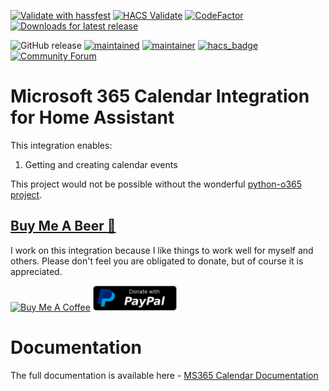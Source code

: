[![Validate with hassfest](https://github.com/RogerSelwyn/ms365-calendar/actions/workflows/hassfest.yaml/badge.svg)](https://github.com/RogerSelwyn/ms365-calendar/actions/workflows/hassfest.yaml) [![HACS Validate](https://github.com/RogerSelwyn/ms365-calendar/actions/workflows/hacs.yaml/badge.svg)](https://github.com/RogerSelwyn/ms365-calendar/actions/workflows/hacs.yaml) [![CodeFactor](https://www.codefactor.io/repository/github/rogerselwyn/ms365-calendar/badge)](https://www.codefactor.io/repository/github/rogerselwyn/ms365-calendar) [![Downloads for latest release](https://img.shields.io/github/downloads/RogerSelwyn/ms365-calendar/latest/total.svg)](https://github.com/RogerSelwyn/ms365-calendar/releases/latest)

![GitHub release](https://img.shields.io/github/v/release/RogerSelwyn/ms365-calendar) [![maintained](https://img.shields.io/maintenance/yes/2024.svg)](#) [![maintainer](https://img.shields.io/badge/maintainer-%20%40RogerSelwyn-blue.svg)](https://github.com/RogerSelwyn) [![hacs_badge](https://img.shields.io/badge/HACS-Default-41BDF5.svg)](https://github.com/hacs/integration) [![Community Forum](https://img.shields.io/badge/community-forum-brightgreen.svg)](https://community.home-assistant.io/t/office-365-calendar-access)

# Microsoft 365 Calendar Integration for Home Assistant

This integration enables:
1. Getting and creating calendar events

This project would not be possible without the wonderful [python-o365 project](https://github.com/O365/python-o365).

## [Buy Me A Beer 🍻](https://buymeacoffee.com/rogtp)
I work on this integration because I like things to work well for myself and others. Please don't feel you are obligated to donate, but of course it is appreciated.

<a href="https://www.buymeacoffee.com/rogtp" target="_blank"><img src="https://cdn.buymeacoffee.com/buttons/default-orange.png" alt="Buy Me A Coffee" height="41" width="174"></a> 
<a href="https://www.paypal.com/donate/?hosted_button_id=F7TGHNGH7A526">
  <img src="https://github.com/RogerSelwyn/actions/blob/e82dab9e5643bbb82e182215a748a3024e3e7eac/images/paypal-donate-button.png" alt="Donate with PayPal" height="40"/>
</a>

# Documentation

The full documentation is available here - [MS365 Calendar Documentation](https://rogerselwyn.github.io/MS365-Calendar/)
